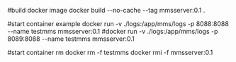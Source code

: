#build docker image
docker build --no-cache --tag mmsserver:0.1 .

#start container example
docker run -v ./logs:/app/mms/logs -p 8088:8088 --name testmms mmsserver:0.1
#docker run -v ./logs:/app/mms/logs -p 8089:8088 --name testmms mmsserver:0.1

#start container rm
docker rm -f testmms
docker rmi -f mmsserver:0.1
